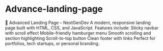 # Advance-landing-page
🚀 Advanced Landing Page – NextGenDev A modern, responsive landing page built with HTML, CSS, and JavaScript. Features include:  Sticky navbar with scroll effect  Mobile-friendly hamburger menu  Smooth scrolling and section highlighting  Scroll-to-top button  Clean footer with links  Perfect for portfolios, tech startups, or personal branding.  
